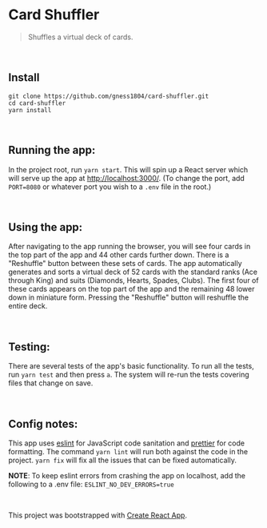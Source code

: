 # Card Shuffler

> Shuffles a virtual deck of cards.

<br />

## Install

```
git clone https://github.com/gness1804/card-shuffler.git
cd card-shuffler
yarn install
```

<br />

## Running the app:
In the project root, run `yarn start`. This will spin up a React server which will serve up the app at [http://localhost:3000/](http://localhost:3000/). (To change the port, add `PORT=8080` or whatever port you wish to a `.env` file in the root.)

<br />

## Using the app:
After navigating to the app running the browser, you will see four cards in the top part of the app and 44 other cards further down. There is a "Reshuffle" button between these sets of cards. The app automatically generates and sorts a virtual deck of 52 cards with the standard ranks (Ace through King) and suits (Diamonds, Hearts, Spades, Clubs). The first four of these cards appears on the top part of the app and the remaining 48 lower down in miniature form. Pressing the "Reshuffle" button will reshuffle the entire deck.

<br />

## Testing:
There are several tests of the app's basic functionality. To run all the tests, run `yarn test` and then press `a`. The system will re-run the tests covering files that change on save.

<br />

## Config notes:
This app uses [eslint](https://eslint.org/) for JavaScript code sanitation and [prettier](https://prettier.io/) for code formatting. The command `yarn lint` will run both against the code in the project. `yarn fix` will fix all the issues that can be fixed automatically.

**NOTE**: To keep eslint errors from crashing the app on localhost, add the following to a .env file:
`ESLINT_NO_DEV_ERRORS=true`

<br />

This project was bootstrapped with [Create React App](https://github.com/facebook/create-react-app).
